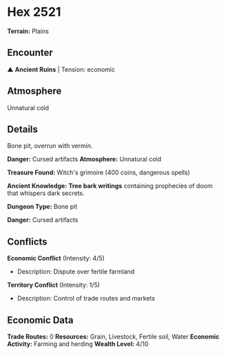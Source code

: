 # Hex 2521

**Terrain:** Plains

## Encounter
▲ **Ancient Ruins** | Tension: economic

## Atmosphere
Unnatural cold

## Details
Bone pit, overrun with vermin.

**Danger:** Cursed artifacts
**Atmosphere:** Unnatural cold

**Treasure Found:** Witch's grimoire (400 coins, dangerous spells)

**Ancient Knowledge:** **Tree bark writings** containing prophecies of doom that whispers dark secrets.

**Dungeon Type:** Bone pit

**Danger:** Cursed artifacts

## Conflicts
**Economic Conflict** (Intensity: 4/5)
- Description: Dispute over fertile farmland

**Territory Conflict** (Intensity: 1/5)
- Description: Control of trade routes and markets

## Economic Data
**Trade Routes:** 0
**Resources:** Grain, Livestock, Fertile soil, Water
**Economic Activity:** Farming and herding
**Wealth Level:** 4/10
